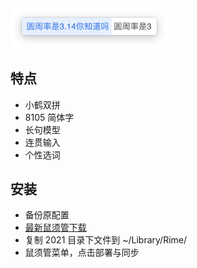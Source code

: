 <img alt="鼠须管" src="2021/squirrel_config_2021.png" width="50%" height="50%">

## 特点

- 小鹤双拼
- 8105 简体字
- 长句模型
- 连贯输入
- 个性选词

## 安装

- 备份原配置
- [最新鼠须管下载](https://dl.bintray.com/rime/squirrel/)
- 复制 2021 目录下文件到 ~/Library/Rime/
- 鼠须管菜单，点击部署与同步
